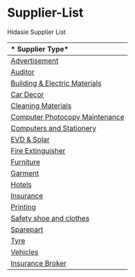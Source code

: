 # Supplier-List
Hidasie Supplier List 

|* Supplier Type*|
|:---------------|
|[Advertisement](https://docs.google.com/spreadsheets/d/1YXQvlRj8uvaO3rfPzVeTE_26fqrI349XDtPqYEKLsxc/edit?usp=sharing)|
|[Auditor](https://docs.google.com/spreadsheets/d/1Tle604KYALRtBd3uadQJ6pTj0s3juwgxF1JwyFHscsA/edit?usp=sharing)|
|[Building & Electric Materials](https://docs.google.com/spreadsheets/d/1AWtXMauN5vyQ1QAugvJkmuR7ian6Hy310NZtKH2u7fo/edit?usp=sharing)|
|[Car Decor](https://docs.google.com/spreadsheets/d/1LZKEptWa5rQdN_LwcmasUMxqg1Tvl-Zg14NP_2RF5A0/edit?usp=sharing)|
|[Cleaning Materials](https://docs.google.com/spreadsheets/d/1LJqKPDQpQL2t_IEhK9h_BtzNUAgRhNdAu4n7bh3_cdE/edit?usp=sharing)|
|[Computer Photocopy Maintenance](https://docs.google.com/spreadsheets/d/1ap9m1-vAuIoeCVAeQKszYTwxhIYryxK7Vrkc7wgeXlA/edit?usp=sharing)|
|[Computers and Stationery](https://docs.google.com/spreadsheets/d/19Q9m90PdiVEosLIjPb_LBVXn9QfJFw4Kfik3QR5FR0A/edit?usp=sharing)|
|[EVD & Solar](https://docs.google.com/spreadsheets/d/1sEKZj-ZPAmvO7ATDtjJVkLI9g-DAHoZzjsQmpISor0Y/edit?usp=sharing)|
|[Fire Extinguisher](https://docs.google.com/spreadsheets/d/1JpWpHU-Q5O35DsQEoqMAw9vIWs02QwAptWFZcOT6lrs/edit?usp=sharing)|
|[Furniture](https://docs.google.com/spreadsheets/d/15mGxmNNA1JrAMAtVF8mgBCPx5to4ZTxSZT6dG9eMLsI/edit?usp=sharing)|
|[Garment](https://docs.google.com/spreadsheets/d/1ExIS1zVWaLrGaWG_ApBWHIfbEftjrXsbRJD5pkSfucc/edit?usp=sharing)|
|[Hotels](https://docs.google.com/spreadsheets/d/1hzwV4AYRQefKQCJLJ6PHvod7ROSX1WTorNFoGZzDhu8/edit?usp=sharing)|
|[Insurance](https://docs.google.com/spreadsheets/d/1bN61VMjYjsQjir9KSga096u46Ns7hSLJCiG8ZAA7BI0/edit?usp=sharing)|
|[Printing](https://docs.google.com/spreadsheets/d/1FTBrnVP23B2V0UW0Qin8niFPO_21RXU6hY_y_5rhLio/edit?usp=sharing)|
|[Safety shoe and clothes](https://docs.google.com/spreadsheets/d/1nh9Ksaqfhr9EJKZa_W4uVBX9-NwhuBfInBmtMrYmu0o/edit?usp=sharing)|
|[Sparepart](https://docs.google.com/spreadsheets/d/1NPrwS0gjwMgrXCtjzUoQadsWlqy8Yh_wuLgGlbvn99A/edit?usp=sharing)|
|[Tyre](https://docs.google.com/spreadsheets/d/1BrHp5DRVXBzVSDrQ0hk3zmep63hTM-YmMDcB5dNYvv8/edit?usp=sharing)|
|[Vehicles](https://docs.google.com/spreadsheets/d/1QCaNZz6D-niuUhVA4PblQQm8X0pfTK-VQQ8baSTxqb8/edit?usp=sharing)|
|[Insurance Broker](https://docs.google.com/spreadsheets/d/1CLiM-082AYd7oNic4BAAlTIbkpQu1EPlxFdB6qlGPoE/edit?usp=sharing)|


